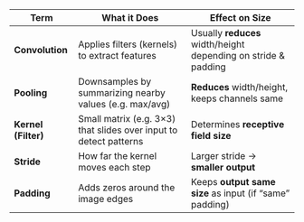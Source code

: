 
|Term|What it Does|Effect on Size|
|---|---|---|
|**Convolution**|Applies filters (kernels) to extract features|Usually **reduces** width/height depending on stride & padding|
|**Pooling**|Downsamples by summarizing nearby values (e.g. max/avg)|**Reduces** width/height, keeps channels same|
|**Kernel (Filter)**|Small matrix (e.g. 3×3) that slides over input to detect patterns|Determines **receptive field size**|
|**Stride**|How far the kernel moves each step|Larger stride → **smaller output**|
|**Padding**|Adds zeros around the image edges|Keeps **output same size** as input (if “same” padding)|